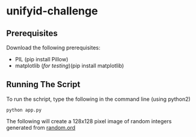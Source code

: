 # unifyid-challenge
## Prerequisites
Download the following prerequisites:  
- PIL (pip install Pillow)  
- matplotlib (*for testing*)(pip install matplotlib)  
## Running The Script  
To run the schript, type the following in the command line (using python2)  
```
python app.py
```

The following will create a 128x128 pixel image of random integers generated from [random.ord](https://www.random.org/)  

